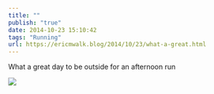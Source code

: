 ```yaml
---
title: ""
publish: "true"
date: 2014-10-23 15:10:42
tags: "Running"
url: https://ericmwalk.blog/2014/10/23/what-a-great.html
---
```


What a great day to be outside for an afternoon run

![](https://ericmwalk.blog/uploads/2022/32190f7444.jpg)